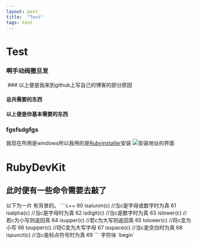 ```yaml
---
layout: post
title:  "Test"
tags: test
---
```


# Test
### 啊手动阀撒旦发
  ### 以上便是我来到github上写自己的博客的部分原因

#### 总共需要的东西

  #### 以上便是你基本需要的东西

<h3>fgsfsdgfgs</h3>

我现在所用是windows所以我用的是[Rubyinstaller](http://rubyinstaller.org/downloads/)安装
![安装地址的界面](../../../images/photo/Ruby-install-page.PNG)
<h1>RubyDevKit</h1>
<h2>此时便有一些命令需要去敲了</h2>
以下为一片 有背景的。
```c++
60
isalunm(c)       //当c是字母或数字时为真
61
isalpha(c)       //当c是字母时为真
62
isdigit(c)       //当c是数字时为真
63
islower(c)       //若c为小写则返回真
64
isupper(c)       //若c为大写则返回真
65
tolower(c)       //将c变为小写
66
toupper(c)       //将C变为大写字母
67
isspace(c)       //当c是空白时为真
68
ispunct(c)       //当c是标点符号时为真
69
```
 字符块
 `begin`
